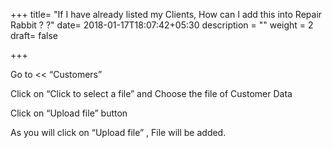+++
title= "If I have already listed my Clients, How can I add this into Repair Rabbit ? ?"
date= 2018-01-17T18:07:42+05:30
description = ""
weight = 2
draft= false

+++

Go to << “Customers”
      

Click on “Click to select a file” and Choose the file of Customer Data
       

Click on “Upload file” button
       

As you will click on “Upload file” , File will be added.
